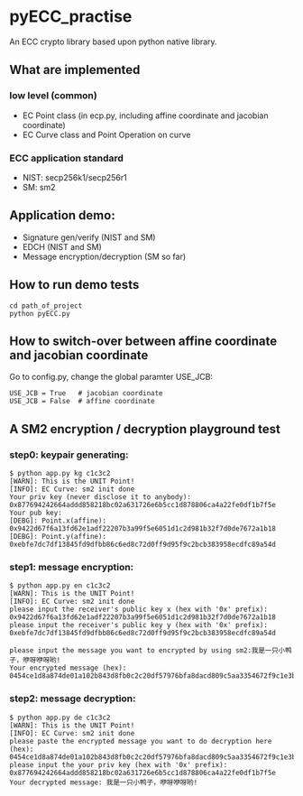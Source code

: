 # pyECC_practise
An ECC crypto library based upon python native library.

## What are implemented

### low level (common)
- EC Point class (in ecp.py, including affine coordinate and jacobian coordinate)
- EC Curve class and Point Operation on curve

### ECC application standard
- NIST: secp256k1/secp256r1
- SM: sm2

## Application demo:
- Signature gen/verify (NIST and SM)
- EDCH (NIST and SM)
- Message encryption/decryption (SM so far)

## How to run demo tests
```shell
cd path_of_project
python pyECC.py
```

## How to switch-over between affine coordinate and jacobian coordinate
Go to config.py, change the global paramter USE_JCB:
```shell
USE_JCB = True   # jacobian coordinate
USE_JCB = False  # affine coordinate
```


## A SM2 encryption / decryption playground test

### step0: keypair generating: 

```shell
$ python app.py kg c1c3c2
[WARN]: This is the UNIT Point!
[INFO]: EC Curve: sm2 init done
Your priv key (never disclose it to anybody): 0x877694242664addd858218bc02a631726e6b5cc1d878806ca4a22fe0df1b7f5e
Your pub key:
[DEBG]: Point.x(affine): 0x9422d67f6a13fd62e1adf22207b3a99f5e6051d1c2d981b32f7d0de7672a1b18
[DEBG]: Point.y(affine): 0xebfe7dc7df13845fd9dfbb86c6ed8c72d0ff9d95f9c2bcb383958ecdfc89a54d
```

### step1: message encryption: 
```shell
$ python app.py en c1c3c2
[WARN]: This is the UNIT Point!
[INFO]: EC Curve: sm2 init done
please input the receiver's public key x (hex with '0x' prefix): 0x9422d67f6a13fd62e1adf22207b3a99f5e6051d1c2d981b32f7d0de7672a1b18
please input the receiver's public key y (hex with '0x' prefix): 0xebfe7dc7df13845fd9dfbb86c6ed8c72d0ff9d95f9c2bcb383958ecdfc89a54d

please input the message you want to encrypted by using sm2:我是一只小鸭子，咿呀咿呀哟!
Your encrypted message (hex): 0454ce1d8a874de01a102b843d8fb0c2c20df57976bfa8dacd809c5aa3354672f9c1e3ba0c7b823c7d24c228d471a193fb109fdd1d214bbd017c7991c6c3a336ba052b4aa60f4f465e5843cae7da7c1e30e0b2bd12057c6a32de454c13f5edcec2f798945112b7b99d2bb0cc299fb8dd6d32a3dc480aee9b4723a36a3d5f38aa4ba35b2e4dafa7c98f
```

### step2: message decryption: 
```shell
$ python app.py de c1c3c2
[WARN]: This is the UNIT Point!
[INFO]: EC Curve: sm2 init done
please paste the encrypted message you want to do decryption here (hex):  0454ce1d8a874de01a102b843d8fb0c2c20df57976bfa8dacd809c5aa3354672f9c1e3ba0c7b823c7d24c228d471a193fb109fdd1d214bbd017c7991c6c3a336ba052b4aa60f4f465e5843cae7da7c1e30e0b2bd12057c6a32de454c13f5edcec2f798945112b7b99d2bb0cc299fb8dd6d32a3dc480aee9b4723a36a3d5f38aa4ba35b2e4dafa7c98f
please input the your priv key (hex with '0x' prefix): 0x877694242664addd858218bc02a631726e6b5cc1d878806ca4a22fe0df1b7f5e
Your decrypted message: 我是一只小鸭子，咿呀咿呀哟!
```


